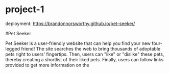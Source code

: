 # project-1

deployment:  https://brandonnorsworthy.github.io/pet-seeker/


#Pet Seeker

Pet Seeker is a user-friendly website that can help you find your new four-legged friend! The site searches the web to bring thousands of adoptable pets right to users' fingertips. Then, users can "like" or "dislike" these pets, thereby creating a shortlist of their liked pets. Finally, users can follow links provided to get more information on the 